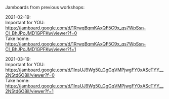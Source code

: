 

Jamboards from previous workshops:

2021-02-19:          
Important for YOU: https://jamboard.google.com/d/1RrwqBqmKAxQF5C9x_qs7WpSsn-CI_BhJPcJMD1GPFKw/viewer?f=0     
Take home: https://jamboard.google.com/d/1RrwqBqmKAxQF5C9x_qs7WpSsn-CI_BhJPcJMD1GPFKw/viewer?f=1

2021-03-19:     
Important for YOU: https://jamboard.google.com/d/1InsUJ9Wg50_GgGqVMPjwgFY0xAScTYY__2NStd6O8iI/viewer?f=0  
Take home: https://jamboard.google.com/d/1InsUJ9Wg50_GgGqVMPjwgFY0xAScTYY__2NStd6O8iI/viewer?f=1

